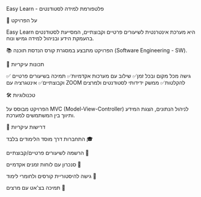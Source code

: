  Easy Learn - פלטפורמת למידה לסטודנטים

🎯 על הפרויקט

Easy Learn היא מערכת אינטרנטית לשיעורים פרטיים וקבוצתיים, המסייעת לסטודנטים בהעמקת הידע ובניהול למידה גמיש ונוח.

📚 הפרויקט מתבצע במסגרת קורס הנדסת תוכנה (Software Engineering - SW).

🔹 תכונות עיקריות

✅ גישה מכל מקום ובכל זמן✅ שילוב עם מערכות אקדמיות✅ תמיכה בשיעורים פרטיים וקבוצתיים✅ אינטגרציה עם ZOOM להקלטות✅ ממשק ידידותי לסטודנטים ולמרצים

🛠️ טכנולוגיות

הפרויקט מבוסס על MVC (Model-View-Controller) לניהול הנתונים, הצגת המידע ותיווך בין המשתמשים למערכת.

📌 דרישות עיקריות

התחברות דרך מוסד הלימודים בלבד 🎓

הרשמה לשיעורים פרטיים/קבוצתיים 📅

סנכרון עם לוחות זמנים אקדמיים 📌

גישה להיסטוריית קורסים ולחומרי לימוד 🎥

תמיכה בצ'אט עם מרצים 💬
